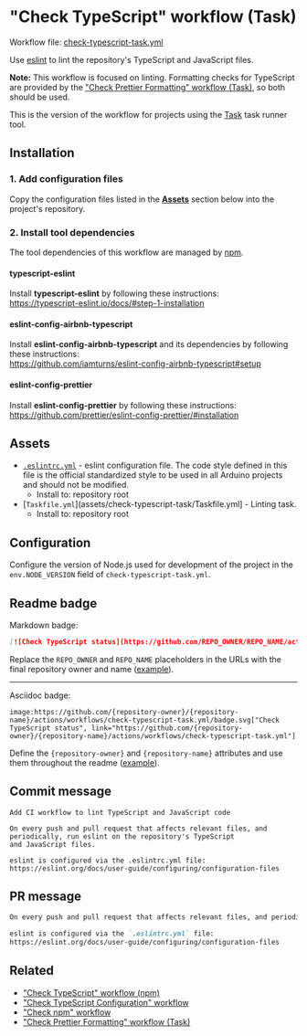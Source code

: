 # "Check TypeScript" workflow (Task)

Workflow file: [check-typescript-task.yml](check-typescript-task.yml)

Use [eslint](https://eslint.org/) to lint the repository's TypeScript and JavaScript files.

**Note:** This workflow is focused on linting. Formatting checks for TypeScript are provided by the ["Check Prettier Formatting" workflow (Task)](https://github.com/arduino/tooling-project-assets/blob/main/workflow-templates/check-prettier-formatting-task.md), so both should be used.

This is the version of the workflow for projects using the [Task](https://taskfile.dev/#/) task runner tool.

## Installation

### 1. Add configuration files

Copy the configuration files listed in the [**Assets**](#assets) section below into the project's repository.

### 2. Install tool dependencies

The tool dependencies of this workflow are managed by [npm](https://www.npmjs.com/).

#### typescript-eslint

Install **typescript-eslint** by following these instructions:<br />
https://typescript-eslint.io/docs/#step-1-installation

#### eslint-config-airbnb-typescript

Install **eslint-config-airbnb-typescript** and its dependencies by following these instructions:<br />
https://github.com/iamturns/eslint-config-airbnb-typescript#setup

#### eslint-config-prettier

Install **eslint-config-prettier** by following these instructions:<br />
https://github.com/prettier/eslint-config-prettier/#installation

## Assets

- [`.eslintrc.yml`](assets/check-typescript/.eslintrc.yml) - eslint configuration file. The code style defined in this file is the official standardized style to be used in all Arduino projects and should not be modified.
  - Install to: repository root
- [`Taskfile.yml`](assets/check-typescript-task/Taskfile.yml] - Linting task.
  - Install to: repository root

## Configuration

Configure the version of Node.js used for development of the project in the `env.NODE_VERSION` field of `check-typescript-task.yml`.

## Readme badge

Markdown badge:

```markdown
[![Check TypeScript status](https://github.com/REPO_OWNER/REPO_NAME/actions/workflows/check-typescript-task.yml/badge.svg)](https://github.com/REPO_OWNER/REPO_NAME/actions/workflows/check-typescript-task.yml)
```

Replace the `REPO_OWNER` and `REPO_NAME` placeholders in the URLs with the final repository owner and name ([example](https://raw.githubusercontent.com/arduino-libraries/ArduinoIoTCloud/master/README.md)).

---

Asciidoc badge:

```adoc
image:https://github.com/{repository-owner}/{repository-name}/actions/workflows/check-typescript-task.yml/badge.svg["Check TypeScript status", link="https://github.com/{repository-owner}/{repository-name}/actions/workflows/check-typescript-task.yml"]
```

Define the `{repository-owner}` and `{repository-name}` attributes and use them throughout the readme ([example](https://raw.githubusercontent.com/arduino-libraries/WiFiNINA/master/README.adoc)).

## Commit message

```
Add CI workflow to lint TypeScript and JavaScript code

On every push and pull request that affects relevant files, and periodically, run eslint on the repository's TypeScript
and JavaScript files.

eslint is configured via the .eslintrc.yml file:
https://eslint.org/docs/user-guide/configuring/configuration-files
```

## PR message

```markdown
On every push and pull request that affects relevant files, and periodically, run [eslint](https://eslint.org/) on the repository's TypeScript and JavaScript files.

eslint is configured via the `.eslintrc.yml` file:
https://eslint.org/docs/user-guide/configuring/configuration-files
```

## Related

- ["Check TypeScript" workflow (npm)](check-typescript-npm.md)
- ["Check TypeScript Configuration" workflow](check-tsconfig.md)
- ["Check npm" workflow](check-npm.md)
- ["Check Prettier Formatting" workflow (Task)](https://github.com/arduino/tooling-project-assets/blob/main/workflow-templates/check-prettier-formatting-task.md)
